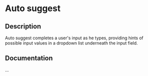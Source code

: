 # Auto suggest

## Description
Auto suggest completes a user's input as he types, providing hints of possible input values in a dropdown list underneath the input field.

## Documentation
…